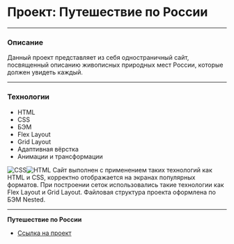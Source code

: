# Проект: Путешествие по России

---

### Описание

Данный проект представляет из себя одностраничный сайт, посвященный описанию живописных природных мест России, которые должен увидеть каждый.

---

### Технологии

- HTML
- CSS
- БЭМ
- Flex Layout
- Grid Layout
- Адаптивная вёрстка
- Анимации и трансформации

![CSS](https://img.shields.io/badge/CSS-black?style=for-the-badge&logo=css3&logoColor=blue)![HTML](https://img.shields.io/badge/HTML-black?style=for-the-badge&logo=html5)
Сайт выполнен с применением таких технологий как HTML и CSS, корректно отображается на экранах популярных форматов. При построении сеток использовались такие технологии как Flex Layout и Grid Layout. Файловая структура проекта оформлена по БЭМ Nested.

---

**Путешествие по России**

- [Ссылка на проект](https://github.com/kazankovstas/russian-travel)
